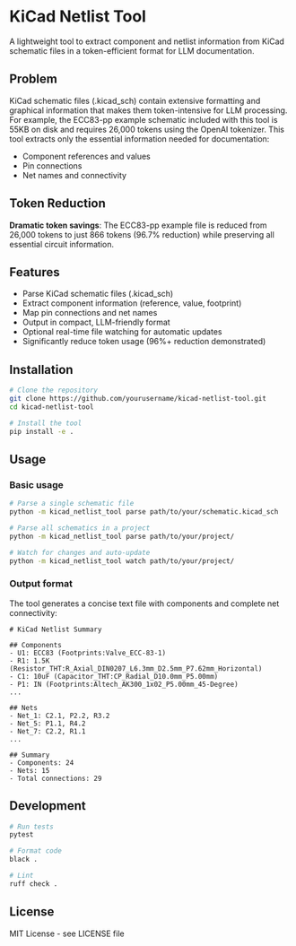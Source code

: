 # KiCad Netlist Tool

A lightweight tool to extract component and netlist information from KiCad schematic files in a token-efficient format for LLM documentation.

## Problem

KiCad schematic files (.kicad_sch) contain extensive formatting and graphical information that makes them token-intensive for LLM processing. For example, the ECC83-pp example schematic included with this tool is 55KB on disk and requires 26,000 tokens using the OpenAI tokenizer. This tool extracts only the essential information needed for documentation:
- Component references and values
- Pin connections  
- Net names and connectivity

## Token Reduction

**Dramatic token savings**: The ECC83-pp example file is reduced from 26,000 tokens to just 866 tokens (96.7% reduction) while preserving all essential circuit information.

## Features

- Parse KiCad schematic files (.kicad_sch)
- Extract component information (reference, value, footprint)
- Map pin connections and net names
- Output in compact, LLM-friendly format
- Optional real-time file watching for automatic updates
- Significantly reduce token usage (96%+ reduction demonstrated)

## Installation

```bash
# Clone the repository
git clone https://github.com/yourusername/kicad-netlist-tool.git
cd kicad-netlist-tool

# Install the tool
pip install -e .
```

## Usage

### Basic usage
```bash
# Parse a single schematic file
python -m kicad_netlist_tool parse path/to/your/schematic.kicad_sch

# Parse all schematics in a project
python -m kicad_netlist_tool parse path/to/your/project/

# Watch for changes and auto-update
python -m kicad_netlist_tool watch path/to/your/project/
```

### Output format
The tool generates a concise text file with components and complete net connectivity:
```
# KiCad Netlist Summary

## Components
- U1: ECC83 (Footprints:Valve_ECC-83-1)
- R1: 1.5K (Resistor_THT:R_Axial_DIN0207_L6.3mm_D2.5mm_P7.62mm_Horizontal)
- C1: 10uF (Capacitor_THT:CP_Radial_D10.0mm_P5.00mm)
- P1: IN (Footprints:Altech_AK300_1x02_P5.00mm_45-Degree)
...

## Nets
- Net_1: C2.1, P2.2, R3.2
- Net_5: P1.1, R4.2
- Net_7: C2.2, R1.1
...

## Summary
- Components: 24
- Nets: 15
- Total connections: 29
```

## Development

```bash
# Run tests
pytest

# Format code
black .

# Lint
ruff check .
```

## License

MIT License - see LICENSE file
